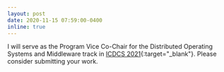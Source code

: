```yaml
---
layout: post
date: 2020-11-15 07:59:00-0400
inline: true
---
```


I will serve as the Program Vice Co-Chair for the Distributed Operating Systems and Middleware track in [ICDCS 2021](https://icdcs2021.us/){:target="\_blank"}. Please consider submitting your work.
